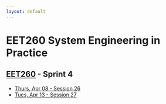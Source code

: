 ```yaml
---
layout: default
---
```


# EET260 System Engineering in Practice

## [EET260](../) - Sprint 4


- [Thurs, Apr 08 - Session 26](session26.md)
- [Tues, Apr 13 - Session 27](session27.md)

<!--

- [Thurs, Apr 15 - Session 28](session28.md)
- [Tues, Apr 20 - Session 29](session29.md)
- [Thurs, Apr 22 - Final Presentation/Report](final_presentation.md)
-->


